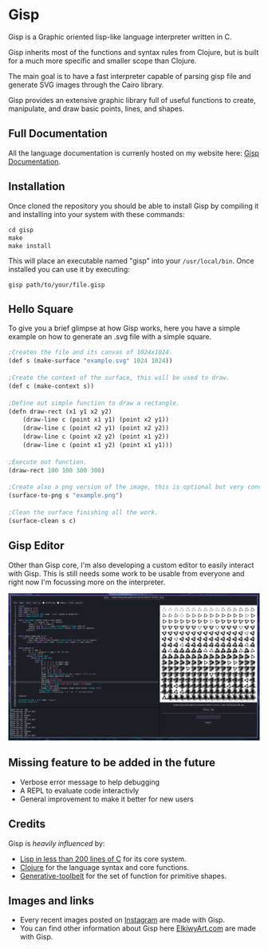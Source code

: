 # Gisp
Gisp is a Graphic oriented lisp-like language interpreter written in C.

Gisp inherits most of the functions and syntax rules from Clojure, but
is built for a much more specific and smaller scope than Clojure.

The main goal is to have a fast interpreter capable of parsing gisp
file and generate SVG images through the Cairo library.

Gisp provides an extensive graphic library full of useful
functions to create, manipulate, and draw basic points, lines, and shapes.

## Full Documentation
All the language documentation is currenly hosted on my website here: [Gisp Documentation](https://elkiwyart.com/site/gisp_documentation.html).

## Installation
Once cloned the repository you should be able to install Gisp by compiling it and installing into your system with these commands:
```
cd gisp
make
make install
```
This will place an executable named "gisp" into your `/usr/local/bin`.
Once installed you can use it by executing:
```
gisp path/to/your/file.gisp
```

## Hello Square
To give you a brief glimpse at how Gisp works, here you have a simple
example on how to generate an .svg file with a simple square.

```lisp
;Creates the file and its canvas of 1024x1024.
(def s (make-surface "example.svg" 1024 1024))

;Create the context of the surface, this will be used to draw.
(def c (make-context s))

;Define out simple function to draw a rectangle.
(defn draw-rect (x1 y1 x2 y2)
	(draw-line c (point x1 y1) (point x2 y1))
	(draw-line c (point x2 y1) (point x2 y2))
	(draw-line c (point x2 y2) (point x1 y2))
	(draw-line c (point x1 y2) (point x1 y1)))

;Execute out function.
(draw-rect 100 100 300 300)

;Create also a png version of the image, this is optional but very convenient.
(surface-to-png s "example.png")

;Clean the surface finishing all the work.
(surface-clean s c)
```


## Gisp Editor
Other than Gisp core, I'm also developing a custom editor to easily
interact with Gisp. This is still needs some work to be usable from
everyone and right now I'm focussing more on the interpreter.

![GispEditor](/images/GispEditor.png)

## Missing feature to be added in the future
 - Verbose error message to help debugging
 - A REPL to evaluate code interactivly
 - General improvement to make it better for new users

## Credits
Gisp is *heavily influenced* by:
 - [Lisp in less than 200 lines of C](https://carld.github.io/2017/06/20/lisp-in-less-than-200-lines-of-c.html) for its core system.
 - [Clojure](https://clojure.org) for the language syntax and core functions.
 - [Generative-toolbelt](https://github.com/elkiwy/generative-toolbelt) for the set of function for primitive shapes.
   
## Images and links
 - Every recent images posted on [Instagram](https://instagram.com/elkiwy) are made with Gisp.
 - You can find other information about Gisp here [ElkiwyArt.com](https://elkiwyart.com/site/gisp.html) are made with Gisp.

